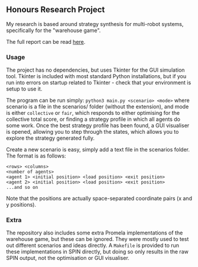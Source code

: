 ## Honours Research Project

My research is based around strategy synthesis for multi-robot systems, specifically for the "warehouse game". 

The full report can be read [here](./Research-Report.pdf).

### Usage
The project has no dependencies, but uses Tkinter for the GUI simulation tool. Tkinter is included with most standard Python installations, but if you run into errors on startup related to Tkinter - check that your environment is setup to use it.

The program can be run simply: `python3 main.py <scenario> <mode>` where scenario is a file in the scenarios/ folder (without the extension), and mode is either `collective` or `fair`, which responds to either optimising for the collective total score, or finding a strategy profile in which all agents do some work. Once the best strategy profile has been found, a GUI visualiser is opened, allowing you to step through the states, which allows you to explore the strategy generated fully.

Create a new scenario is easy, simply add a text file in the scenarios folder. The format is as follows:

```
<rows> <columns>
<number of agents>
<agent 1> <initial position> <load position> <exit position>
<agent 2> <initial position> <load position> <exit position>
...and so on
```

Note that the positions are actually space-separated coordinate pairs (x and y positions).


### Extra
The repository also includes some extra Promela implementations of the warehouse game, but these can be ignored. They were mostly used to test out different scenarios and ideas directly. A `Makefile` is provided to run these implementations in SPIN directly, but doing so only results in the raw SPIN output, not the optimisation or GUI visualiser.